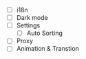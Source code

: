 - [ ] i18n
- [ ] Dark mode
- [ ] Settings
  - [ ] Auto Sorting
- [ ] Proxy
- [ ] Animation & Transtion
